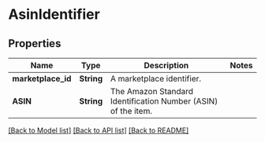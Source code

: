 # AsinIdentifier

## Properties

Name | Type | Description | Notes
------------ | ------------- | ------------- | -------------
**marketplace_id** | **String** | A marketplace identifier. | 
**ASIN** | **String** | The Amazon Standard Identification Number (ASIN) of the item. | 

[[Back to Model list]](../README.md#documentation-for-models) [[Back to API list]](../README.md#documentation-for-api-endpoints) [[Back to README]](../README.md)


